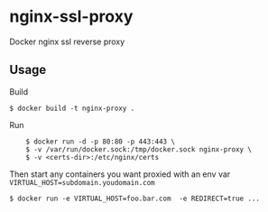 nginx-ssl-proxy
===============

Docker nginx ssl reverse proxy

## Usage

Build

    $ docker build -t nginx-proxy .

Run

````
    $ docker run -d -p 80:80 -p 443:443 \
    $ -v /var/run/docker.sock:/tmp/docker.sock nginx-proxy \
    $ -v <certs-dir>:/etc/nginx/certs
````

Then start any containers you want proxied with an env var `VIRTUAL_HOST=subdomain.youdomain.com`

    $ docker run -e VIRTUAL_HOST=foo.bar.com  -e REDIRECT=true ...